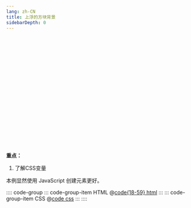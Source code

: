 ```yaml
---
lang: zh-CN
title: 上浮的方块背景
sidebarDepth: 0
---
```


<section class="square-container">
  <div style="--cube-clr: #00ade1">
    <div style="--cube-width: 29.1428px;--cube-top: 139.245px;--cube-left: 111.166px"
      class="square"></div>
    <div style="--cube-width: 14.1958px;--cube-top: 255.527px;--cube-left: 70.5486px"
      class="square"></div>
    <div style="--cube-width: 12.9605px;--cube-top: 278.053px;--cube-left: 304.432px"
      class="square"></div>
    <div style="--cube-width: 14.4174px;--cube-top: 211.741px;--cube-left: 157.492px"
      class="square"></div>
    <div style="--cube-width: 46.6886px;--cube-top: 72.3386px;--cube-left: 219.376px"
      class="square"></div>
    <div style="--cube-width: 46.5338px;--cube-top: 208.181px;--cube-left: 76.4858px"
      class="square"></div>
    <div style="--cube-width: 11.1528px;--cube-top: 159.194px;--cube-left: 268.805px"
      class="square"></div>
    <div style="--cube-width: 36.7187px;--cube-top: 211.735px;--cube-left: 236.819px"
      class="square"></div>
  </div>
  <div style="--cube-clr: #ffdd1c">
    <div style="--cube-width: 20.9258px;--cube-top: 29.152px;--cube-left: 59.2898px"
      class="square"></div>
    <div style="--cube-width: 48.2854px;--cube-top: 52.6189px;--cube-left: 241.678px"
      class="square"></div>
    <div style="--cube-width: 31.4971px;--cube-top: 37.2805px;--cube-left: 105.165px"
      class="square"></div>
    <div style="--cube-width: 12.4987px;--cube-top: 114.353px;--cube-left: 272.986px"
      class="square"></div>
    <div style="--cube-width: 13.3769px;--cube-top: 287.25px;--cube-left: 190.459px"
      class="square"></div>
    <div style="--cube-width: 17.3405px;--cube-top: 6.31758px;--cube-left: 209.075px"
      class="square"></div>
    <div style="--cube-width: 36.8997px;--cube-top: 189.012px;--cube-left: 329.246px"
      class="square"></div>
    <div style="--cube-width: 14.319px;--cube-top: 142.392px;--cube-left: 374.442px"
      class="square"></div>
  </div>
  <div style="--cube-clr: #00dc82">
    <div style="--cube-width: 41.4074px;--cube-top: 221.601px;--cube-left: 41.1165px"
      class="square"></div>
    <div style="--cube-width: 29.3183px;--cube-top: 286.311px;--cube-left: 159.656px"
      class="square"></div>
    <div style="--cube-width: 29.0176px;--cube-top: 184.874px;--cube-left: 176.169px"
      class="square"></div>
    <div style="--cube-width: 33.3529px;--cube-top: 99.3757px;--cube-left: 52.1612px"
      class="square"></div>
    <div style="--cube-width: 48.5515px;--cube-top: 100.878px;--cube-left: 197.682px"
      class="square"></div>
    <div style="--cube-width: 47.0393px;--cube-top: 284.958px;--cube-left: 134.359px"
      class="square"></div>
    <div style="--cube-width: 36.6437px;--cube-top: 194.69px;--cube-left: 151.853px"
      class="square"></div>
    <div style="--cube-width: 19.1926px;--cube-top: 195.621px;--cube-left: 42.9305px"
      class="square"></div>
  </div>
  <div style="--cube-clr: #dc00d4">
    <div style="--cube-width: 16.4371px;--cube-top: 23.2326px;--cube-left: 86.4207px"
      class="square"></div>
    <div style="--cube-width: 23.8054px;--cube-top: 128.988px;--cube-left: 268.957px"
      class="square"></div>
    <div style="--cube-width: 11.7464px;--cube-top: 101.716px;--cube-left: 27.8849px"
      class="square"></div>
    <div style="--cube-width: 27.3413px;--cube-top: 42.7529px;--cube-left: 368.557px"
      class="square"></div>
    <div style="--cube-width: 44.8875px;--cube-top: 179.163px;--cube-left: 93.8491px"
      class="square"></div>
    <div style="--cube-width: 35.4839px;--cube-top: 150.453px;--cube-left: 219.708px"
      class="square"></div>
    <div style="--cube-width: 27.7506px;--cube-top: 196.518px;--cube-left: 59.7307px"
      class="square"></div>
    <div style="--cube-width: 30.8406px;--cube-top: 214.999px;--cube-left: 275.623px"
      class="square"></div>
  </div>
</section>

<style>
@keyframes color-cube-bg-up {
  0% {
    transform: scale(0) translateY(0) rotate(0deg);
    opacity: 0;
  }
  10% {
    opacity: 1;
  }
  90% {
    opacity: 1;
  }
  100% {
    opacity: 0;
    transform: scale(1) translateY(-500%) rotate(360deg);
  }
}
</style>

<style scoped>
.square-container {
  height: 300px;
  width: 450px;
  overflow: hidden;
  position: relative;
}
.square {
  width: var(--cube-width);
  height: var(--cube-width);
  top: var(--cube-top);
  left: var(--cube-left);
  position: absolute;
  pointer-events: none;
  background-color: var(--cube-clr);
  animation: color-cube-bg-up 5s linear infinite;
}
</style>


**重点：**

1. 了解CSS变量

本例显然使用 JavaScript 创建元素更好。


:::: code-group
::: code-group-item HTML
@[code{18-59} html](./index.html)
:::
::: code-group-item CSS
@[code css](./style.css)
:::
::::

